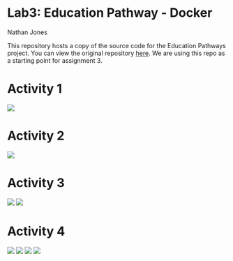 # Lab3: Education Pathway - Docker
Nathan Jones

This repository hosts a copy of the source code for the Education Pathways project. You can view the original repository [here](https://assignment-1-starter-template.herokuapp.com/). We are using this repo as a starting point for assignment 3.

# Activity 1
![](images/Activity1.png)

# Activity 2
![](images/Activity2.png)

# Activity 3
![](images/Activity3.png)
![](images/Activity3-2.png)

# Activity 4
![](images/Activity4.png)
![](images/Activity42.png)
![](images/Activty43.png)
![](images/Activity44.png)